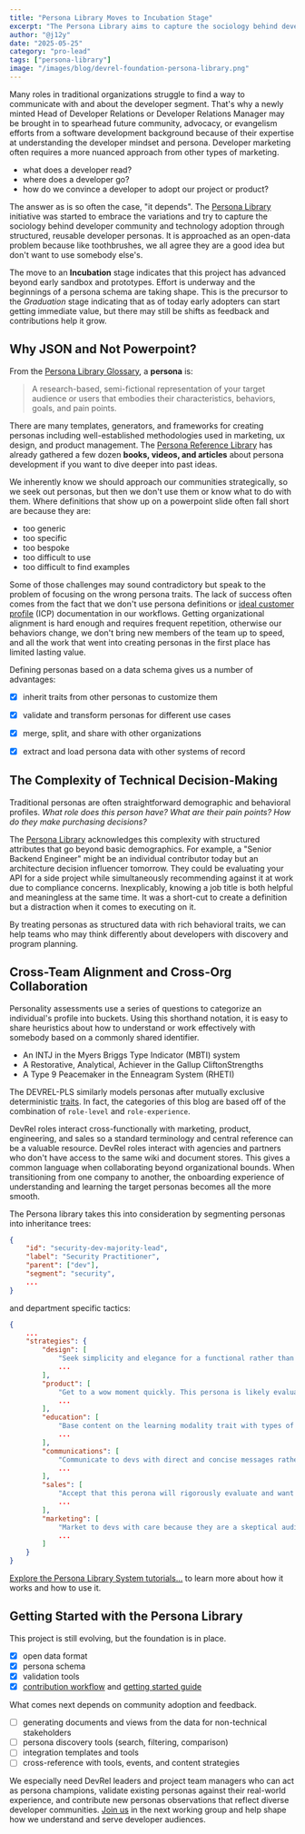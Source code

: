 ```yaml
---
title: "Persona Library Moves to Incubation Stage"
excerpt: "The Persona Library aims to capture the sociology behind developer community and technology adoption."
author: "@j12y"
date: "2025-05-25"
category: "pro-lead"
tags: ["persona-library"]
image: "/images/blog/devrel-foundation-persona-library.png"
---
```


Many roles in traditional organizations struggle to find a way to communicate with and about the developer segment. That's why a newly minted Head of Developer Relations or Developer Relations Manager may be brought in to spearhead future community, advocacy, or evangelism efforts from a software development background because of their expertise at understanding the developer mindset and persona. Developer marketing often requires a more nuanced approach from other types of marketing.

- what does a developer read?
- where does a developer go?
- how do we convince a developer to adopt our project or product?

The answer as is so often the case, "it depends".  The [Persona Library](https://github.com/DevRel-Foundation/persona-library) initiative was started to embrace the variations and try to capture the sociology behind developer community and technology adoption through structured, reusable developer personas. It is approached as an open-data problem because like toothbrushes, we all agree they are a good idea but don't want to use somebody else's.

The move to an **Incubation** stage indicates that this project has advanced beyond early sandbox and prototypes. Effort is underway and the beginnings of a persona schema are taking shape. This is the precursor to the _Graduation_ stage indicating that as of today early adopters can start getting immediate value, but there may still be shifts as feedback and contributions help it grow.

## Why JSON and Not Powerpoint?

From the [Persona Library Glossary](https://github.com/DevRel-Foundation/persona-library/blob/main/docs/reference/glossary.md#persona), a **persona** is:

> A research-based, semi-fictional representation of your target audience or users that embodies their characteristics, behaviors, goals, and pain points.

There are many templates, generators, and frameworks for creating personas including well-established methodologies used in marketing, ux design, and product management. The [Persona Reference Library](https://github.com/DevRel-Foundation/persona-library/tree/main?tab=readme-ov-file#persona-reference-library) has already gathered a few dozen **books, videos, and articles** about persona development if you want to dive deeper into past ideas.

We inherently know we should approach our communities strategically, so we seek out personas, but then we don't use them or know what to do with them. Where definitions that show up on a powerpoint slide often fall short are because they are:

- too generic
- too specific
- too bespoke
- too difficult to use
- too difficult to find examples

Some of those challenges may sound contradictory but speak to the problem of focusing on the wrong persona traits. The lack of success often comes from the fact that we don't use persona definitions or [ideal customer profile](https://github.com/DevRel-Foundation/persona-library/blob/main/docs/reference/glossary.md#ideal-customer-profile) (ICP) documentation in our workflows.  Getting organizational alignment is hard enough and requires frequent repetition, otherwise our behaviors change, we don't bring new members of the team up to speed, and all the work that went into creating personas in the first place has limited lasting value.

Defining personas based on a data schema gives us a number of advantages:

- [x] inherit traits from other personas to customize them
- [x] validate and transform personas for different use cases
- [x] merge, split, and share with other organizations
- [x] extract and load persona data with other systems of record


## The Complexity of Technical Decision-Making

Traditional personas are often straightforward demographic and behavioral profiles. _What role does this person have? What are their pain points? How do they make purchasing decisions?_

The [Persona Library](https://github.com/DevRel-Foundation/persona-library) acknowledges this complexity with structured attributes that go beyond basic demographics. For example, a "Senior Backend Engineer" might be an individual contributor today but an architecture decision influencer tomorrow. They could be evaluating your API for a side project while simultaneously recommending against it at work due to compliance concerns. Inexplicably, knowing a job title is both helpful and meaningless at the same time. It was a short-cut to create a definition but a distraction when it comes to executing on it.

By treating personas as structured data with rich behavioral traits, we can help teams who may think differently about developers with discovery and program planning.

## Cross-Team Alignment and Cross-Org Collaboration

Personality assessments use a series of questions to categorize an individual's profile into buckets. Using this shorthand notation, it is easy to share heuristics about how to understand or work effectively with somebody based on a commonly shared identifier.

- An INTJ in the Myers Briggs Type Indicator (MBTI) system
- A Restorative, Analytical, Achiever in the Gallup CliftonStrengths
- A Type 9 Peacemaker in the Enneagram System (RHETI)

The DEVREL-PLS similarly models personas after mutually exclusive deterministic [traits](https://github.com/DevRel-Foundation/persona-library/tree/main/docs/traits). In fact, the categories of this blog are based off of the combination of `role-level` and `role-experience`.

DevRel roles interact cross-functionally with marketing, product, engineering, and sales so a standard terminology and central reference can be a valuable resource. DevRel roles interact with agencies and partners who don't have access to the same wiki and document stores. This gives a common language when collaborating beyond organizational bounds. When transitioning from one company to another, the onboarding experience of understanding and learning the target personas becomes all the more smooth.

The Persona library takes this into consideration by segmenting personas into inheritance trees:

```json
{
    "id": "security-dev-majority-lead",
    "label": "Security Practitioner",
    "parent": ["dev"],
    "segment": "security",
    ...
}
```

 and department specific tactics:

```json
{
    ...
    "strategies": {
        "design": [
            "Seek simplicity and elegance for a functional rather than aesthetic purpose.",
            ...
        ],
        "product": [
            "Get to a wow moment quickly. This persona is likely evaluating multiple alternatives with a finite amount of time to make a decision and can't go through a long onboarding.",
            ...
        ],
        "education": [
            "Base content on the learning modality trait with types of educational content.",
            ...
        ],
        "communications": [
            "Communicate to devs with direct and concise messages rather than overly verbose or promotional communication styles.",
            ...
        ],
        "sales": [
            "Accept that this perona will rigorously evaluate and want to kick the tires for themselves and not take your word for it.",
            ...
        ],
        "marketing": [
            "Market to devs with care because they are a skeptical audience for any claims and language that sound like hyperbole.",
            ...
        ]
    }
}
```

[Explore the Persona Library System tutorials...](https://github.com/DevRel-Foundation/persona-library/tree/main?tab=readme-ov-file#learning-the-devrel-pls) to learn more about how it works and how to use it.


## Getting Started with the Persona Library

This project is still evolving, but the foundation is in place.

- [x] open data format 
- [x] persona schema
- [x] validation tools
- [x] [contribution workflow](https://github.com/DevRel-Foundation/persona-library/blob/main/CONTRIBUTING.md) and [getting started guide](https://github.com/DevRel-Foundation/persona-library/blob/main/docs/guides/getting-started.md) 

What comes next depends on community adoption and feedback.

- [ ] generating documents and views from the data for non-technical stakeholders
- [ ] persona discovery tools (search, filtering, comparison)
- [ ] integration templates and tools
- [ ] cross-reference with tools, events, and content strategies

We especially need DevRel leaders and project team managers who can act as persona champions, validate existing personas against their real-world experience, and contribute new personas observations that reflect diverse developer communities. [Join us](/join-us) in the next working group and help shape how we understand and serve developer audiences.
